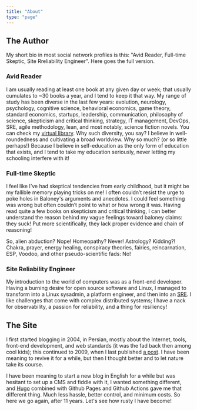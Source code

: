 ```yaml
---
title: "About"
type: "page"
---
```


## The Author

My short bio in most social network profiles is this: "Avid Reader, Full-time Skeptic, Site Rreliability Engineer". Here goes the full version.

### Avid Reader

I am usually reading at least one book at any given day or week; that usually cumulates to \~30 books a year, and I tend to keep it that way. My range of study has been diverse in the last few years: evolution, neurology, psychology, cognitive science, behavioral economics, game theory, standard economics, startups, leadership, communication, philosophy of science, skepticism and critical thinking, strategy, IT management, DevOps, SRE, agile methodology, lean, and most notably, science fiction novels. You can check my [virtual library](https://hardcover.app/@ali.sattari). Why such diversity, you say? I believe in well-roundedness and cultivating a broad worldview. Why so much? (or so little perhaps!) Because I believe in self-education as the only form of education that exists, and I tend to take my education seriously, never letting my schooling interfere with it!

### Full-time Skeptic

I feel like I’ve had skeptical tendencies from early childhood, but it might be my fallible memory playing tricks on me! I often couldn’t resist the urge to poke holes in Baloney's arguments and anecdotes. I could feel something was wrong but often couldn’t point to what or how wrong it was. Having read quite a few books on skepticism and critical thinking, I can better understand the reason behind my vague feelings toward baloney claims: they suck! Put more scientifically, they lack proper evidence and chain of reasoning!

So, alien abduction? Nope! Homeopathy? Never! Astrology? Kidding?! Chakra, prayer, energy healing, conspiracy theories, fairies, reincarnation, ESP, Voodoo, and other pseudo-scientific fads: No!

### Site Reliability Engineer

My introduction to the world of computers was as a front-end developer. Having a burning desire for open source software and Linux, I managed to transform into a Linux sysadmin, a platform engineer, and then into an [SRE](https://www.linkedin.com/in/alisattari/). I like challenges that come with complex distributed systems; I have a nack for observability, a passion for reliability, and a thing for resiliency!

## The Site

I first started blogging in 2004, in Persian, mostly about the Internet, tools, front-end development, and web standards (it was the fad back then among cool kids); this continued to 2009, when I last published [a post](https://web.archive.org/web/20090729012240/http://weblog.corelist.net/archives/1388/03/21/wasp-mission/). I have been meaning to revive it for a while, but then I thought better and to let nature take its course.

I have been meaning to start a new blog in English for a while but was hesitant to set up a CMS and fiddle with it, I wanted something different, and [Hugo](https://gohugo.io/) combined with Github Pages and Github Actions gave me that different thing. Much less hassle, better control, and minimum costs. So here we go again, after 11 years. Let's see how rusty I have become!
